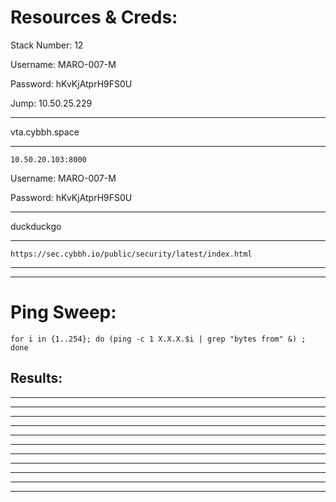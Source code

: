 # Resources & Creds:

Stack Number: 12

Username: MARO-007-M

Password: hKvKjAtprH9FS0U

Jump: 10.50.25.229
________________________________________________________________________________________________________________
vta.cybbh.space
________________________________________________________________________________________________________________
    10.50.20.103:8000

Username: MARO-007-M

Password: hKvKjAtprH9FS0U
________________________________________________________________________________________________________________
duckduckgo
________________________________________________________________________________________________________________
    https://sec.cybbh.io/public/security/latest/index.html
________________________________________________________________________________________________________________



________________________________________________________________________________________________________________
# Ping Sweep: 

    for i in {1..254}; do (ping -c 1 X.X.X.$i | grep "bytes from" &) ; done

## Results: 

    
________________________________________________________________________________________________________________



________________________________________________________________________________________________________________


    
________________________________________________________________________________________________________________



________________________________________________________________________________________________________________



________________________________________________________________________________________________________________



________________________________________________________________________________________________________________



________________________________________________________________________________________________________________



________________________________________________________________________________________________________________



________________________________________________________________________________________________________________



________________________________________________________________________________________________________________



________________________________________________________________________________________________________________
